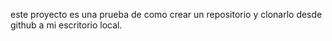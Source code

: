 este proyecto es una prueba de como crear un repositorio y clonarlo  desde github a mi escritorio local.
